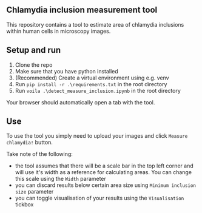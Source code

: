 ## Chlamydia inclusion measurement tool

This repository contains a tool to estimate area of chlamydia inclusions within human cells in microscopy images.

## Setup and run

1. Clone the repo
2. Make sure that you have python installed
3. (Recommended) Create a virtual environment using e.g. venv
4. Run `pip install -r .\requirements.txt` in the root directory
5. Run `voila .\detect_measure_inclusion.ipynb` in the root directory

Your browser should automatically open a tab with the tool.

## Use

To use the tool you simply need to upload your images and click `Measure chlamydia!` button.

Take note of the following:
- the tool assumes that there will be a scale bar in the top left corner and will use it's width as a reference for calculating areas. You can change this scale using the `Width` parameter
- you can discard results below certain area size using `Minimum inclusion size` parameter
- you can toggle visualisation of your results using the `Visualisation` tickbox
